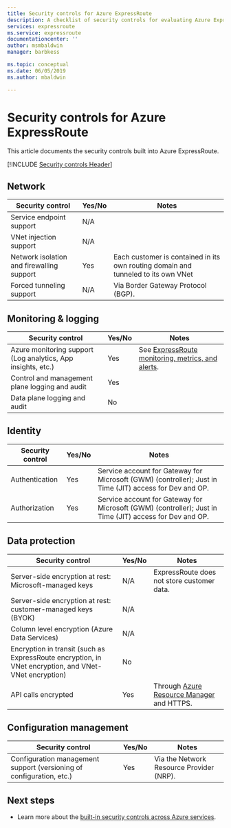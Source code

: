 ```yaml
---
title: Security controls for Azure ExpressRoute
description: A checklist of security controls for evaluating Azure ExpressRoute
services: expressroute
ms.service: expressroute
documentationcenter: ''
author: msmbaldwin
manager: barbkess

ms.topic: conceptual
ms.date: 06/05/2019
ms.author: mbaldwin

---
```

# Security controls for Azure ExpressRoute

This article documents the security controls built into Azure ExpressRoute.

[!INCLUDE [Security controls Header](../../includes/security-controls-header.md)]

## Network

| Security control | Yes/No | Notes |
|---|---|--|
| Service endpoint support| N/A |  |
| VNet injection support| N/A | |
| Network isolation and firewalling support| Yes | Each customer is contained in its own routing domain and tunneled to its own VNet |
| Forced tunneling support| N/A | Via Border Gateway Protocol (BGP). |

## Monitoring & logging

| Security control | Yes/No | Notes|
|---|---|--|
| Azure monitoring support (Log analytics, App insights, etc.)| Yes | See [ExpressRoute monitoring, metrics, and alerts](expressroute-monitoring-metrics-alerts.md).|
| Control and management plane logging and audit| Yes |  |
| Data plane logging and audit| No |   |

## Identity

| Security control | Yes/No | Notes|
|---|---|--|
| Authentication| Yes | Service account for Gateway for Microsoft (GWM) (controller); Just in Time (JIT) access for Dev and OP. |
| Authorization|  Yes |Service account for Gateway for Microsoft (GWM) (controller); Just in Time (JIT) access for Dev and OP. |

## Data protection

| Security control | Yes/No | Notes |
|---|---|--|
| Server-side encryption at rest: Microsoft-managed keys |  N/A | ExpressRoute does not store customer data. |
| Server-side encryption at rest: customer-managed keys (BYOK) | N/A |  |
| Column level encryption (Azure Data Services)| N/A | |
| Encryption in transit (such as ExpressRoute encryption, in VNet encryption, and VNet-VNet encryption)| No | |
| API calls encrypted| Yes | Through [Azure Resource Manager](../azure-resource-manager/index.yml) and HTTPS. |


## Configuration management

| Security control | Yes/No | Notes|
|---|---|--|
| Configuration management support (versioning of configuration, etc.)| Yes | Via the Network Resource Provider (NRP). |

## Next steps

- Learn more about the [built-in security controls across Azure services](../security/fundamentals/security-controls.md).